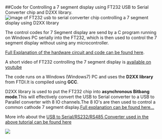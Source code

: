 ##Code for Controlling a 7 segment display using FT232 USB to Serial Converter chip and D2XX library.
<img src = "http://www.xanthium.in/sites/default/files/site-images/ft232-7-segment-led-interface-d2xx/Lt543-7-segment-interfaced-ft232.jpg" alt = "image of FT232 usb to serial converter chip controlling a 7 segment display using D2XX library"/>

The control codes for 7 Segment display are send by a C program running on Windows PC serially into the FT232, which is then used to control the 7 segment display without using any microcontroller.

<a href ="http://xanthium.in/interfacing-7-segment-led-display-with-ft232-and-d2xx-library">Full Explanation of the hardware circuit and code can be found here</a>. 

A short video of FT232 controlling the 7 segment display is <a href ="https://www.youtube.com/watch?v=SaTPUVlcq1g">available on youtube </a>

The code runs on a Windows (Windows7) PC and uses the **D2XX library** from FTDI.It is compiled using **GCC**.

D2XX library is used to put the FT232 chip into **asynchronous Bitbang mode**.This will effectively convert the USB to Serial converter to a USB to Parallel converter with 8 IO channels.The 8 IO's are then used to control a common cathode 7 segment display.<a href ="http://xanthium.in/interfacing-7-segment-led-display-with-ft232-and-d2xx-library">Full explanation can be found here...</a> 

More info about the  <a href = "http://xanthium.in/USB-to-Serial-RS232-RS485-Converter">USB to Serial/RS232/RS485 Converter used in the above tutorial can be found here</a>

<img src = "http://s25.postimg.org/ucb73bztr/usb_to_rs485_converter_250px.jpg"  href="http://xanthium.in/USB-to-Serial-RS232-RS485-Converter"/>

